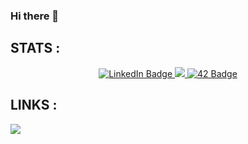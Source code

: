 ### Hi there 👋

<!--
**HTOMAS-D/HTOMAS-D** is a ✨ _special_ ✨ repository because its `README.md` (this file) appears on your GitHub profile.

Here are some ideas to get you started:

- 🔭 I’m currently working on ...
- 🌱 I’m currently learning ...
- 👯 I’m looking to collaborate on ...
- 🤔 I’m looking for help with ...
- 💬 Ask me about ...
- 📫 How to reach me: ...
- 😄 Pronouns: ...
- ⚡ Fun fact: ...
-->
<h2>STATS :</h2>
<div id="stats" align="center">
  <a href="https://git.io/streak-stats">
    <img src="https://github-readme-streak-stats.herokuapp.com?user=HTOMAS-D&theme=dark&hide_border=false&date_format=j%20M%5B%20Y%5D" alt="LinkedIn Badge"/>
  </a>
  <a href="https://github.com/anuraghazra/github-readme-stats">
    <img src="https://github-readme-stats.vercel.app/api?username=HTOMAS-D&show_icons=true&theme=dark"/>
  </a>
  <a href="https://github.com/anuraghazra/github-readme-stats">
    <img src="https://github-readme-stats.vercel.app/api/top-langs/?username=HTOMAS-D&layout=compact&theme=dark" alt="42 Badge"/>
  </a>
</div>
<h2>LINKS :</h2>
<a href= "https://www.linkedin.com/in/henrique-tom%C3%A1s-da-silva-bb9477b8/""_blank"><img src="https://img.shields.io/badge/-LinkedIn-%230077B5?style=for-the-badge&logo=linkedin&logoColor=white" target="_blank"></a>
   